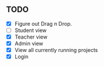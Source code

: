 
## TODO

- [x] Figure out Drag n Drop.
- [ ] Student view
- [x] Teacher view
- [x] Admin view
- [x] View all currently running projects
- [x] Login
